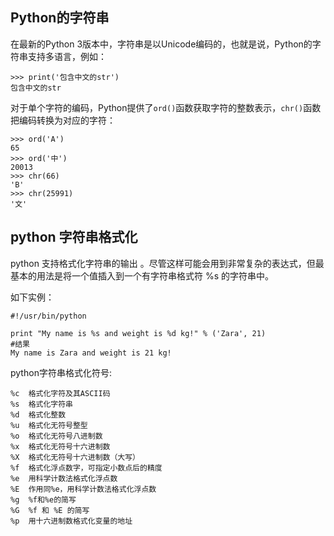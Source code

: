 ## Python的字符串

在最新的Python 3版本中，字符串是以Unicode编码的，也就是说，Python的字符串支持多语言，例如：

```
>>> print('包含中文的str')
包含中文的str
```

对于单个字符的编码，Python提供了`ord()`函数获取字符的整数表示，`chr()`函数把编码转换为对应的字符：

```
>>> ord('A')
65
>>> ord('中')
20013
>>> chr(66)
'B'
>>> chr(25991)
'文'
```

## python 字符串格式化

python 支持格式化字符串的输出 。尽管这样可能会用到非常复杂的表达式，但最基本的用法是将一个值插入到一个有字符串格式符 %s 的字符串中。

如下实例：

```
#!/usr/bin/python

print "My name is %s and weight is %d kg!" % ('Zara', 21)
#结果
My name is Zara and weight is 21 kg!
```

python字符串格式化符号:

```
%c  格式化字符及其ASCII码
%s  格式化字符串
%d  格式化整数
%u  格式化无符号整型
%o  格式化无符号八进制数
%x  格式化无符号十六进制数
%X  格式化无符号十六进制数（大写）
%f  格式化浮点数字，可指定小数点后的精度
%e  用科学计数法格式化浮点数
%E  作用同%e，用科学计数法格式化浮点数
%g  %f和%e的简写
%G  %f 和 %E 的简写
%p  用十六进制数格式化变量的地址
```



